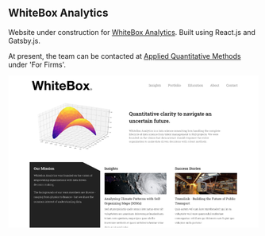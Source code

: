 ## WhiteBox Analytics

Website under construction for [WhiteBox Analytics](https://ca.linkedin.com/company/whitebox-analytics). Built using React.js and Gatsby.js.

At present, the team can be contacted at [Applied Quantitative Methods](http://www.aqm.io/) under 'For Firms'.

![demo](demo.png)
